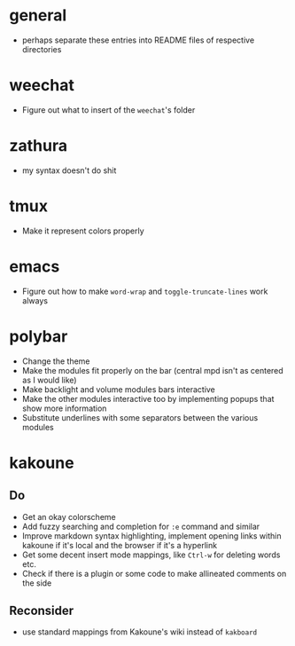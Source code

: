 # general
- perhaps separate these entries into README files of respective directories

# weechat
- Figure out what to insert of the `weechat`'s folder
 
# zathura
- my syntax doesn't do shit

# tmux
- Make it represent colors properly
 
# emacs
- Figure out how to make `word-wrap` and `toggle-truncate-lines` work always

# polybar
- Change the theme
- Make the modules fit properly on the bar (central mpd isn't as centered as I would like)
- Make backlight and volume modules bars interactive
- Make the other modules interactive too by implementing popups that show more information
- Substitute underlines with some separators between the various modules

# kakoune
## Do 
- Get an okay colorscheme
- Add fuzzy searching and completion for `:e` command and similar
- Improve markdown syntax highlighting, implement opening links within kakoune if it's local and the browser if it's a hyperlink
- Get some decent insert mode mappings, like `Ctrl-w` for deleting words etc.
- Check if there is a plugin or some code to make allineated comments on the side
## Reconsider
- use standard mappings from Kakoune's wiki instead of `kakboard`
